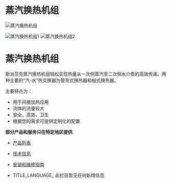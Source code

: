 

# 蒸汽换热机组

![蒸汽换热机组](/d/file/p/2f422e90d32ca66bf53a501175ced7c8.jpg)

![蒸汽换热机组1](/d/file/p/2f422e90d32ca66bf53a501175ced7c8.jpg) ![蒸汽换热机组2](/d/file/p/0713b884f484aa1d10c80db55d622614.jpg)

# 蒸汽换热机组

斯派莎克蒸汽换热机组轻松实现热量从一次侧蒸汽至二次侧水介质的高效传递。两种主要的“汽-水”热交换器为管壳式换热器和板式换热器。

主要特点为：

-   用于间接加热应用
-   流体的流量较大
-   安全、高效、卫生
-   根据您的需求可提供定制化的配置

**部分产品和服务只在特定地区提供.**

-   [产品列表](javascript:navactive(1);)
-   [技术信息](javascript:navactive(2);)
-   [安装和维修指南](javascript:navactive(3);)

-   TITLE_LANGUAGE_
此栏目暂无任何新增信息
